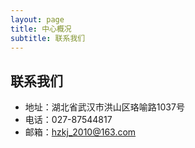 ```yaml
---
layout: page
title: 中心概况
subtitle: 联系我们
---
```

<!--
 * @Author: Conghao Wong
 * @Date: 2023-03-08 19:13:03
 * @LastEditors: Conghao Wong
 * @LastEditTime: 2023-03-08 22:21:36
 * @Description: file content
 * @Github: https://cocoon2wong.github.io
 * Copyright 2023 Conghao Wong, All Rights Reserved.
-->

## 联系我们

- 地址：湖北省武汉市洪山区珞喻路1037号
- 电话：027-87544817
- 邮箱：hzkj_2010@163.com

<!-- 下面放地图 -->
